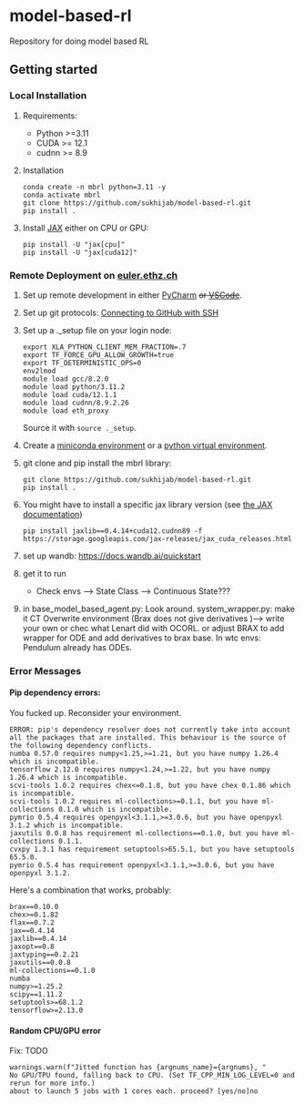 # model-based-rl
Repository for doing model based RL

## Getting started

### Local Installation

1. Requirements:  
    - Python >=3.11
    - CUDA >= 12.1
    - cudnn >= 8.9

2. Installation
    ```shell
    conda create -n mbrl python=3.11 -y
    conda activate mbrl
    git clone https://github.com/sukhijab/model-based-rl.git
    pip install .
    ```
3. Install [JAX](https://jax.readthedocs.io/en/latest/installation.html) either on CPU or GPU:
    ```shell
    pip install -U "jax[cpu]"
    pip install -U "jax[cuda12]"
    ```

### Remote Deployment on [euler.ethz.ch](https://scicomp.ethz.ch/wiki/Main_Page)

1. Set up remote development in either [PyCharm](https://www.jetbrains.com/help/pycharm/creating-a-remote-server-configuration.html#mapping) ~~or [VSCode](https://code.visualstudio.com/docs/remote/ssh-tutorial)~~.

5. Set up git protocols: [Connecting to GitHub with SSH](https://docs.github.com/en/authentication/connecting-to-github-with-ssh)

2. Set up a ._setup file on your login node:
    ```shell
    export XLA_PYTHON_CLIENT_MEM_FRACTION=.7
    export TF_FORCE_GPU_ALLOW_GROWTH=true
    export TF_DETERMINISTIC_OPS=0
    env2lmod
    module load gcc/8.2.0
    module load python/3.11.2
    module load cuda/12.1.1
    module load cudnn/8.9.2.26
    module load eth_proxy
    ```
    Source it with `source ._setup`.

3. Create a [miniconda environment](https://conda.io/projects/conda/en/latest/user-guide/tasks/manage-environments.html) or a [python virtual environment](https://docs.python.org/3.11/library/venv.html#creating-virtual-environments).

4. git clone and pip install the mbrl library:
    ```shell
    git clone https://github.com/sukhijab/model-based-rl.git
    pip install .
    ```

5. You might have to install a specific jax library version (see [the JAX documentation](https://jax.readthedocs.io/en/latest/installation.html))
    ```shell
    pip install jaxlib==0.4.14+cuda12.cudnn89 -f https://storage.googleapis.com/jax-releases/jax_cuda_releases.html
    ```

5. set up wandb: https://docs.wandb.ai/quickstart

6. get it to run
    - Check envs --> State Class --> Continuous State??? 

7. in base_model_based_agent.py: Look around.
    system_wrapper.py: make it CT
    Overwrite environment (Brax does not give derivatives )--> write your own or chec what Lenart did with OCORL.
    or adjust BRAX to add wrapper for ODE and add derivatives to brax base.
    In wtc envs: Pendulum already has ODEs.

### Error Messages

#### Pip dependency errors:
You fucked up. Reconsider your environment.
```
ERROR: pip's dependency resolver does not currently take into account all the packages that are installed. This behaviour is the source of the following dependency conflicts.
numba 0.57.0 requires numpy<1.25,>=1.21, but you have numpy 1.26.4 which is incompatible.
tensorflow 2.12.0 requires numpy<1.24,>=1.22, but you have numpy 1.26.4 which is incompatible.
scvi-tools 1.0.2 requires chex<=0.1.8, but you have chex 0.1.86 which is incompatible.
scvi-tools 1.0.2 requires ml-collections>=0.1.1, but you have ml-collections 0.1.0 which is incompatible.
pymrio 0.5.4 requires openpyxl<3.1.1,>=3.0.6, but you have openpyxl 3.1.2 which is incompatible.
jaxutils 0.0.8 has requirement ml-collections==0.1.0, but you have ml-collections 0.1.1.
cvxpy 1.3.1 has requirement setuptools>65.5.1, but you have setuptools 65.5.0.
pymrio 0.5.4 has requirement openpyxl<3.1.1,>=3.0.6, but you have openpyxl 3.1.2.
```
Here's a combination that works, probably:
 
    brax==0.10.0
    chex>=0.1.82
    flax==0.7.2
    jax==0.4.14
    jaxlib==0.4.14
    jaxopt==0.8
    jaxtyping==0.2.21
    jaxutils==0.0.8
    ml-collections==0.1.0
    numba
    numpy>=1.25.2
    scipy==1.11.2
    setuptools>=68.1.2
    tensorflow>=2.13.0

#### Random CPU/GPU error
Fix: TODO
```
warnings.warn(f"Jitted function has {argnums_name}={argnums}, "
No GPU/TPU found, falling back to CPU. (Set TF_CPP_MIN_LOG_LEVEL=0 and rerun for more info.)
about to launch 5 jobs with 1 cores each. proceed? [yes/no]no
```
